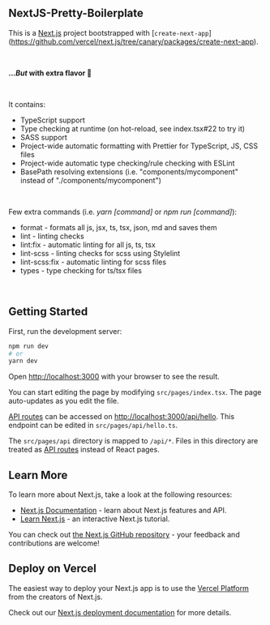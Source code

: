 ## NextJS-Pretty-Boilerplate

This is a [Next.js](https://nextjs.org/) project bootstrapped with [`create-next-app`]
(https://github.com/vercel/next.js/tree/canary/packages/create-next-app).

<br/>

**...*But* with extra flavor 🎁**

<br/>

It contains:

- TypeScript support
- Type checking at runtime (on hot-reload, see index.tsx#22 to try it)
- SASS support
- Project-wide automatic formatting with Prettier for TypeScript, JS, CSS files
- Project-wide automatic type checking/rule checking with ESLint
- BasePath resolving extensions (i.e. "components/mycomponent" instead of "./components/mycomponent")
<br/>

Few extra commands (i.e. *yarn [command]* or *npm run [command]*):

- format - formats all js, jsx, ts, tsx, json, md and saves them
- lint - linting checks
- lint:fix - automatic linting for all js, ts, tsx
- lint-scss - linting checks for scss using Stylelint
- lint-scss:fix - automatic linting for scss files
- types - type checking for ts/tsx files
<br/>

## Getting Started

First, run the development server:

```bash
npm run dev
# or
yarn dev
```

Open [http://localhost:3000](http://localhost:3000) with your browser to see the result.

You can start editing the page by modifying `src/pages/index.tsx`. The page auto-updates as you edit the file.

[API routes](https://nextjs.org/docs/api-routes/introduction) can be accessed on [http://localhost:3000/api/hello](http://localhost:3000/api/hello). This endpoint can be edited in `src/pages/api/hello.ts`.

The `src/pages/api` directory is mapped to `/api/*`. Files in this directory are treated as [API routes](https://nextjs.org/docs/api-routes/introduction) instead of React pages.

## Learn More

To learn more about Next.js, take a look at the following resources:

- [Next.js Documentation](https://nextjs.org/docs) - learn about Next.js features and API.
- [Learn Next.js](https://nextjs.org/learn) - an interactive Next.js tutorial.

You can check out [the Next.js GitHub repository](https://github.com/vercel/next.js/) - your feedback and contributions are welcome!

## Deploy on Vercel

The easiest way to deploy your Next.js app is to use the [Vercel Platform](https://vercel.com/new?utm_medium=default-template&filter=next.js&utm_source=create-next-app&utm_campaign=create-next-app-readme) from the creators of Next.js.

Check out our [Next.js deployment documentation](https://nextjs.org/docs/deployment) for more details.
